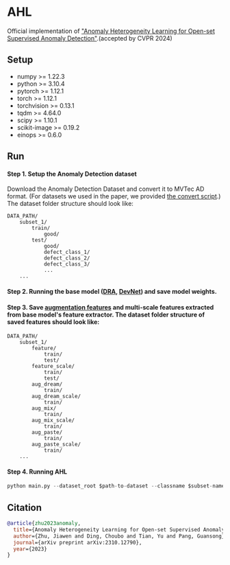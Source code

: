 # AHL

Official implementation of ["Anomaly Heterogeneity Learning for Open-set Supervised Anomaly Detection"](https://arxiv.org/pdf/2310.12790.pdf).(accepted by CVPR 2024)

## Setup
- numpy >= 1.22.3
- python >= 3.10.4
- pytorch >= 1.12.1
- torch >= 1.12.1
- torchvision >= 0.13.1
- tqdm >= 4.64.0
- scipy >= 1.10.1
- scikit-image >= 0.19.2
- einops >= 0.6.0

## Run
#### Step 1. Setup the Anomaly Detection dataset

Download the Anomaly Detection Dataset and convert it to MVTec AD format. (For datasets we used in the paper, we provided [the convert script](https://github.com/mala-lab/AHL/tree/main/data).) 
The dataset folder structure should look like:

```
DATA_PATH/
    subset_1/
        train/
            good/
        test/
            good/
            defect_class_1/
            defect_class_2/
            defect_class_3/
            ...
    ...
```
#### Step 2. Running the base model ([DRA](https://github.com/Choubo/DRA/tree/main), [DevNet](https://github.com/Choubo/deviation-network-image)) and save model weights.

#### Step 3. Save [augmentation features](https://github.com/mala-lab/AHL/tree/main/datasets) and multi-scale features extracted from base model's feature extractor. The dataset folder structure of saved features should look like:
```
DATA_PATH/
    subset_1/
        feature/
            train/
            test/
        feature_scale/
            train/
            test/
        aug_dream/
            train/
        aug_dream_scale/
            train/
        aug_mix/
            train/
        aug_mix_scale/
            train/
        aug_paste/
            train/
        aug_paste_scale/
            train/
    ...
```

#### Step 4. Running AHL
```python
python main.py --dataset_root $path-to-dataset --classname $subset-name --feat_classname $subset-name-for-saved-features --experiment_dir $path-to-save-model-weights
```

## Citation

```bibtex
@article{zhu2023anomaly,
  title={Anomaly Heterogeneity Learning for Open-set Supervised Anomaly Detection},
  author={Zhu, Jiawen and Ding, Choubo and Tian, Yu and Pang, Guansong},
  journal={arXiv preprint arXiv:2310.12790},
  year={2023}
}
```
